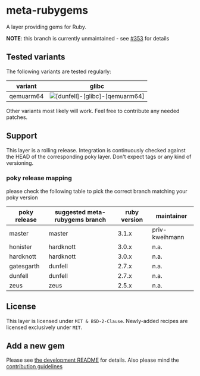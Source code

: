 # meta-rubygems

A layer providing gems for Ruby.

**NOTE**: this branch is currently unmaintained - see [#353](https://github.com/priv-kweihmann/meta-rubygems/issues/353) for details

## Tested variants

The following variants are tested regularly:

| variant    | glibc                                                                                                                                             |
| ---------- | ------------------------------------------------------------------------------------------------------------------------------------------------- |
| qemuarm64 | ![[dunfell]-[glibc]-[qemuarm64]](https://github.com/priv-kweihmann/meta-rubygems/workflows/%5Bdunfell%5D-%5Bglibc%5D-%5Bqemuarm64%5D/badge.svg) |

Other variants most likely will work.
Feel free to contribute any needed patches.

## Support

This layer is a rolling release.
Integration is continuously checked against the HEAD of the corresponding poky layer.
Don't expect tags or any kind of versioning.

### poky release mapping

please check the following table to pick the correct branch matching your poky version

| poky release | suggested meta-rubygems branch | ruby version | maintainer     |
| ------------ | ------------------------------ | ------------ | -------------- |
| master       | master                         | 3.1.x        | priv-kweihmann |
| honister     | hardknott                      | 3.0.x        | n.a.           |
| hardknott    | hardknott                      | 3.0.x        | n.a.           |
| gatesgarth   | dunfell                        | 2.7.x        | n.a.           |
| dunfell      | dunfell                        | 2.7.x        | n.a.           |
| zeus         | zeus                           | 2.5.x        | n.a.           |

## License

This layer is licensed under `MIT & BSD-2-Clause`.
Newly-added recipes are licensed exclusively under `MIT`.

## Add a new gem

Please see [the development README](scripts/README.md) for details.
Also please mind the [contribution guidelines](CONTRIBUTING.md)
